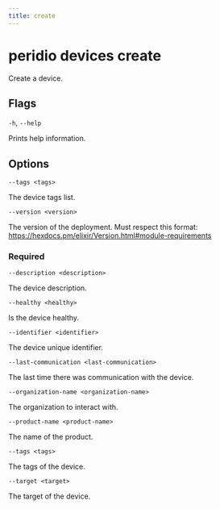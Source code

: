 ```yaml
---
title: create
---
```


# peridio devices create

Create a device.

## Flags

`-h`, `--help`

Prints help information.

## Options

`--tags <tags>`

The device tags list.

`--version <version>`

The version of the deployment. Must respect this format: https://hexdocs.pm/elixir/Version.html#module-requirements

### Required

`--description <description>`

The device description.

`--healthy <healthy>`

Is the device healthy.

`--identifier <identifier>`

The device unique identifier.

`--last-communication <last-communication>`

The last time there was communication with the device.

`--organization-name <organization-name>`

The organization to interact with.

`--product-name <product-name>`

The name of the product.

`--tags <tags>`

The tags of the device.

`--target <target>`

The target of the device.
